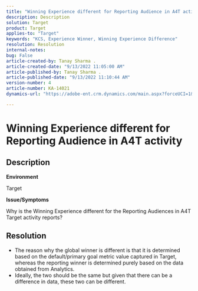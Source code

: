 ```yaml
---
title: "Winning Experience different for Reporting Audience in A4T activity"
description: Description
solution: Target
product: Target
applies-to: "Target"
keywords: "KCS, Experience Winner, Winning Experience Difference"
resolution: Resolution
internal-notes: 
bug: False
article-created-by: Tanay Sharma .
article-created-date: "9/13/2022 11:05:00 AM"
article-published-by: Tanay Sharma .
article-published-date: "9/13/2022 11:10:44 AM"
version-number: 4
article-number: KA-14021
dynamics-url: "https://adobe-ent.crm.dynamics.com/main.aspx?forceUCI=1&pagetype=entityrecord&etn=knowledgearticle&id=9227aee8-5333-ed11-9db1-002248086735"

---
```

# Winning Experience different for Reporting Audience in A4T activity

## Description


<b>Environment</b>

Target



<b>Issue/Symptoms</b>

Why is the Winning Experience different for the Reporting Audiences in A4T Target activity reports?




## Resolution


- The reason why the global winner is different is that it is determined based on the default/primary goal metric value captured in Target, whereas the reporting winner is determined purely based on the data obtained from Analytics.
- Ideally, the two should be the same but given that there can be a difference in data, these two can be different.



